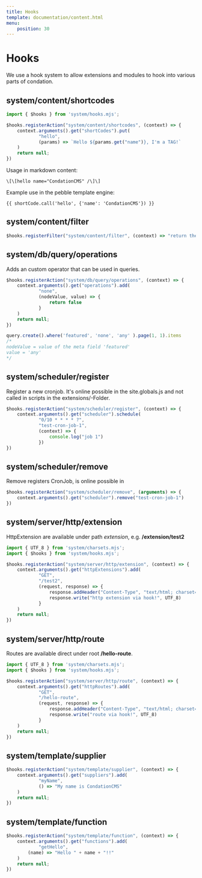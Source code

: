 ```yaml
---
title: Hooks
template: documentation/content.html
menu:
    position: 30
---
```


# Hooks

We use a hook system to allow extensions and modules to hook into various parts of condation.


## system/content/shortcodes

```js
import { $hooks } from 'system/hooks.mjs';

$hooks.registerAction("system/content/shortcodes", (context) => {
	context.arguments().get("shortCodes").put(
			"hello",
			(params) => `Hello ${params.get("name")}, I'm a TAG!`
	)
	return null;
})
```

Usage in markdown content:
```shortcode
\[\[hello name="CondationCMS" /\]\]
```

Example use in the pebble template engine:
```twig
{{ shortCode.call('hello', {'name': 'CondationCMS'}) }}
```

## system/content/filter

```js
$hooks.registerFilter("system/content/filter", (context) => "return the new content or append other content")
```

## system/db/query/operations

Adds an custom operator that can be used in queries.

```js
$hooks.registerAction("system/db/query/operations", (context) => {
	context.arguments().get("operations").add(
			"none",
			(nodeValue, value) => {
				return false
			}
	)
	return null;
})
```
```js
query.create().where('featured', 'none', 'any' ).page(1, 1).items
/*
nodeValue = value of the meta field 'featured' 
value = 'any'
*/
```

## system/scheduler/register

Register a new cronjob. It's online possible in the site.globals.js and not called in scripts in the extensions/-Folder.

```js
$hooks.registerAction("system/scheduler/register", (context) => {
	context.arguments().get("scheduler").schedule(
			"0/10 * * * * ?", 
			"test-cron-job-1", 
			(context) => {
				console.log("job 1")
			})
})
```

## system/scheduler/remove

Remove registers CronJob, is online possible in 

```js
$hooks.registerAction("system/scheduler/remove", (arguments) => {
	context.arguments().get("scheduler").remove("test-cron-job-1")
})
```

## system/server/http/extension

HttpExtension are available under path *extension*, e.g. **/extension/test2**

```js
import { UTF_8 } from 'system/charsets.mjs';
import { $hooks } from 'system/hooks.mjs';

$hooks.registerAction("system/server/http/extension", (context) => {
	context.arguments().get("httpExtensions").add(
			"GET",
			"/test2",
			(request, response) => {
				response.addHeader("Content-Type", "text/html; charset=utf-8")
				response.write("http extension via hook!", UTF_8)
			}
	)
	return null;
})
```

## system/server/http/route

Routes are available direct under root **/hello-route**.

```js
import { UTF_8 } from 'system/charsets.mjs';
import { $hooks } from 'system/hooks.mjs';

$hooks.registerAction("system/server/http/route", (context) => {
	context.arguments().get("httpRoutes").add(
			"GET",
			"/hello-route",
			(request, response) => {
				response.addHeader("Content-Type", "text/html; charset=utf-8")
				response.write("route via hook!", UTF_8)
			}
	)
	return null;
})
```

## system/template/supplier

```js
$hooks.registerAction("system/template/supplier", (context) => {
	context.arguments().get("suppliers").add(
			"myName",
			() => "My name is CondationCMS"
	)
	return null;
})
```

## system/template/function

```js
$hooks.registerAction("system/template/function", (context) => {
	context.arguments().get("functions").add(
			"getHello",
		(name) => "Hello " + name + "!!"
	)
	return null;
})
```

```twig
```
